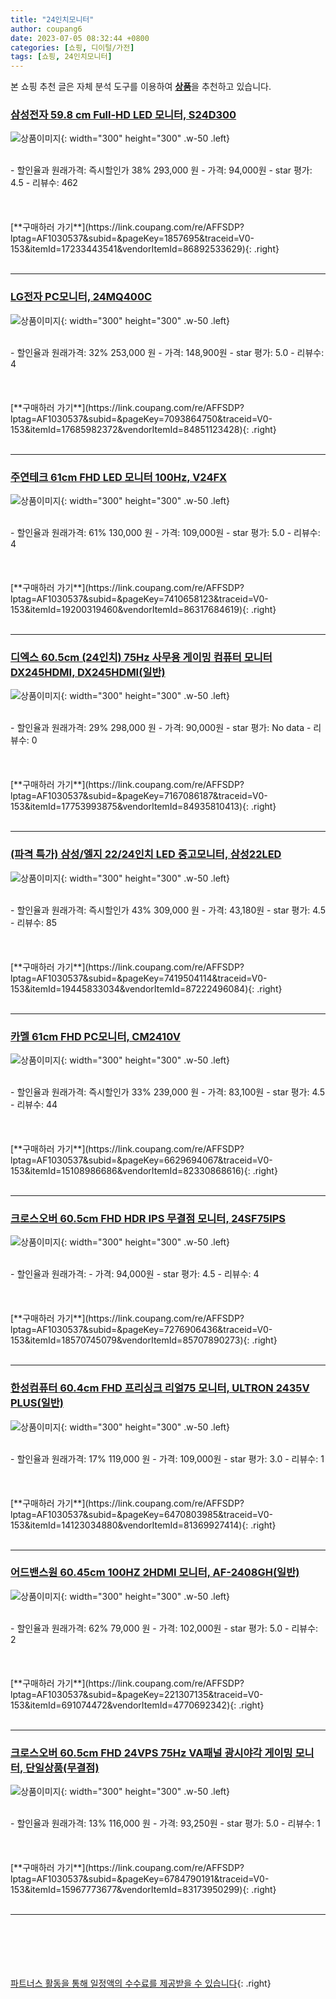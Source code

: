 ```yaml
---
title: "24인치모니터"
author: coupang6
date: 2023-07-05 08:32:44 +0800
categories: [쇼핑, 디이털/가전]
tags: [쇼핑, 24인치모니터]
---
```


본 쇼핑 추천 글은 자체 분석 도구를 이용하여 [**상품**](https://link.coupang.com/a/bao1ui)을 추천하고 있습니다.

### [삼성전자 59.8 cm Full-HD LED 모니터, S24D300](https://link.coupang.com/re/AFFSDP?lptag=AF1030537&subid=&pageKey=1857695&traceid=V0-153&itemId=17233443541&vendorItemId=86892533629)

![상품이미지](https://thumbnail9.coupangcdn.com/thumbnails/remote/230x230ex/image/vendor_inventory/067a/af8c1f84e30cd715aa9d1269a197631adc5056d8b7df26134025391ce7fc.jpg){: width="300" height="300" .w-50 .left}


<br>
- 할인율과 원래가격: 즉시할인가 38%  293,000   원
- 가격: 94,000원
- star 평가: 4.5
- 리뷰수: 462
<br>
<br>
<br>
<br>
[**구매하러 가기**](https://link.coupang.com/re/AFFSDP?lptag=AF1030537&subid=&pageKey=1857695&traceid=V0-153&itemId=17233443541&vendorItemId=86892533629){: .right}
<br>
<br>

---

### [LG전자 PC모니터, 24MQ400C](https://link.coupang.com/re/AFFSDP?lptag=AF1030537&subid=&pageKey=7093864750&traceid=V0-153&itemId=17685982372&vendorItemId=84851123428)

![상품이미지](https://thumbnail7.coupangcdn.com/thumbnails/remote/230x230ex/image/retail/images/4013224391974847-a278c950-c718-4a62-a546-393b400d7194.jpg){: width="300" height="300" .w-50 .left}


<br>
- 할인율과 원래가격: 32%  253,000   원
- 가격: 148,900원
- star 평가: 5.0
- 리뷰수: 4
<br>
<br>
<br>
<br>
[**구매하러 가기**](https://link.coupang.com/re/AFFSDP?lptag=AF1030537&subid=&pageKey=7093864750&traceid=V0-153&itemId=17685982372&vendorItemId=84851123428){: .right}
<br>
<br>

---

### [주연테크 61cm FHD LED 모니터 100Hz, V24FX](https://link.coupang.com/re/AFFSDP?lptag=AF1030537&subid=&pageKey=7410658123&traceid=V0-153&itemId=19200319460&vendorItemId=86317684619)

![상품이미지](https://thumbnail7.coupangcdn.com/thumbnails/remote/230x230ex/image/retail/images/2023/06/19/14/2/891eaf65-4142-4eab-a615-53b2c42be317.jpg){: width="300" height="300" .w-50 .left}


<br>
- 할인율과 원래가격: 61%  130,000   원
- 가격: 109,000원
- star 평가: 5.0
- 리뷰수: 4
<br>
<br>
<br>
<br>
[**구매하러 가기**](https://link.coupang.com/re/AFFSDP?lptag=AF1030537&subid=&pageKey=7410658123&traceid=V0-153&itemId=19200319460&vendorItemId=86317684619){: .right}
<br>
<br>

---

### [디엑스 60.5cm (24인치) 75Hz 사무용 게이밍 컴퓨터 모니터 DX245HDMI, DX245HDMI(일반)](https://link.coupang.com/re/AFFSDP?lptag=AF1030537&subid=&pageKey=7167086187&traceid=V0-153&itemId=17753993875&vendorItemId=84935810413)

![상품이미지](https://thumbnail8.coupangcdn.com/thumbnails/remote/230x230ex/image/vendor_inventory/f589/33a618d47cb17428996b382397c52e658458104723687a8250c598361454.jpg){: width="300" height="300" .w-50 .left}


<br>
- 할인율과 원래가격: 29%  298,000   원
- 가격: 90,000원
- star 평가: No data
- 리뷰수: 0
<br>
<br>
<br>
<br>
[**구매하러 가기**](https://link.coupang.com/re/AFFSDP?lptag=AF1030537&subid=&pageKey=7167086187&traceid=V0-153&itemId=17753993875&vendorItemId=84935810413){: .right}
<br>
<br>

---

### [(파격 특가) 삼성/엘지 22/24인치 LED 중고모니터, 삼성22LED](https://link.coupang.com/re/AFFSDP?lptag=AF1030537&subid=&pageKey=7419504114&traceid=V0-153&itemId=19445833034&vendorItemId=87222496084)

![상품이미지](https://thumbnail10.coupangcdn.com/thumbnails/remote/230x230ex/image/vendor_inventory/174c/e9050bd0c0488d82a5ee1f4f994711ff253b8c6b3caccdb4f2c216a384f2.jpg){: width="300" height="300" .w-50 .left}


<br>
- 할인율과 원래가격: 즉시할인가 43%  309,000   원
- 가격: 43,180원
- star 평가: 4.5
- 리뷰수: 85
<br>
<br>
<br>
<br>
[**구매하러 가기**](https://link.coupang.com/re/AFFSDP?lptag=AF1030537&subid=&pageKey=7419504114&traceid=V0-153&itemId=19445833034&vendorItemId=87222496084){: .right}
<br>
<br>

---

### [카멜 61cm FHD PC모니터, CM2410V](https://link.coupang.com/re/AFFSDP?lptag=AF1030537&subid=&pageKey=6629694067&traceid=V0-153&itemId=15108986686&vendorItemId=82330868616)

![상품이미지](https://thumbnail10.coupangcdn.com/thumbnails/remote/230x230ex/image/rs_quotation_api/ozblg9w9/c17c2c41b5a44a62922aebfd670e5138.jpg){: width="300" height="300" .w-50 .left}


<br>
- 할인율과 원래가격: 즉시할인가 33%  239,000   원
- 가격: 83,100원
- star 평가: 4.5
- 리뷰수: 44
<br>
<br>
<br>
<br>
[**구매하러 가기**](https://link.coupang.com/re/AFFSDP?lptag=AF1030537&subid=&pageKey=6629694067&traceid=V0-153&itemId=15108986686&vendorItemId=82330868616){: .right}
<br>
<br>

---

### [크로스오버 60.5cm FHD HDR IPS 무결점 모니터, 24SF75IPS](https://link.coupang.com/re/AFFSDP?lptag=AF1030537&subid=&pageKey=7276906436&traceid=V0-153&itemId=18570745079&vendorItemId=85707890273)

![상품이미지](https://thumbnail6.coupangcdn.com/thumbnails/remote/230x230ex/image/retail/images/2023/04/18/17/0/b263db23-3d00-41a7-9f91-36392126865d.jpg){: width="300" height="300" .w-50 .left}


<br>
- 할인율과 원래가격: 
- 가격: 94,000원
- star 평가: 4.5
- 리뷰수: 4
<br>
<br>
<br>
<br>
[**구매하러 가기**](https://link.coupang.com/re/AFFSDP?lptag=AF1030537&subid=&pageKey=7276906436&traceid=V0-153&itemId=18570745079&vendorItemId=85707890273){: .right}
<br>
<br>

---

### [한성컴퓨터 60.4cm FHD 프리싱크 리얼75 모니터, ULTRON 2435V PLUS(일반)](https://link.coupang.com/re/AFFSDP?lptag=AF1030537&subid=&pageKey=6470803985&traceid=V0-153&itemId=14123034880&vendorItemId=81369927414)

![상품이미지](https://thumbnail9.coupangcdn.com/thumbnails/remote/230x230ex/image/retail/images/788594425730368-cec4e097-1cc3-4be2-b0ec-6915a28a6b0a.jpg){: width="300" height="300" .w-50 .left}


<br>
- 할인율과 원래가격: 17%  119,000   원
- 가격: 109,000원
- star 평가: 3.0
- 리뷰수: 1
<br>
<br>
<br>
<br>
[**구매하러 가기**](https://link.coupang.com/re/AFFSDP?lptag=AF1030537&subid=&pageKey=6470803985&traceid=V0-153&itemId=14123034880&vendorItemId=81369927414){: .right}
<br>
<br>

---

### [어드밴스원 60.45cm 100HZ 2HDMI 모니터, AF-2408GH(일반)](https://link.coupang.com/re/AFFSDP?lptag=AF1030537&subid=&pageKey=221307135&traceid=V0-153&itemId=691074472&vendorItemId=4770692342)

![상품이미지](https://thumbnail10.coupangcdn.com/thumbnails/remote/230x230ex/image/retail/images/3957534798654876-70805a82-bd10-43b3-9203-089e2906c787.jpg){: width="300" height="300" .w-50 .left}


<br>
- 할인율과 원래가격: 62%  79,000   원
- 가격: 102,000원
- star 평가: 5.0
- 리뷰수: 2
<br>
<br>
<br>
<br>
[**구매하러 가기**](https://link.coupang.com/re/AFFSDP?lptag=AF1030537&subid=&pageKey=221307135&traceid=V0-153&itemId=691074472&vendorItemId=4770692342){: .right}
<br>
<br>

---

### [크로스오버 60.5cm FHD 24VPS 75Hz VA패널 광시야각 게이밍 모니터, 단일상품(무결점)](https://link.coupang.com/re/AFFSDP?lptag=AF1030537&subid=&pageKey=6784790191&traceid=V0-153&itemId=15967773677&vendorItemId=83173950299)

![상품이미지](https://thumbnail7.coupangcdn.com/thumbnails/remote/230x230ex/image/retail/images/2022/09/19/14/0/c8bbc2a1-f146-4674-ae3f-faf4f4b85c17.jpg){: width="300" height="300" .w-50 .left}


<br>
- 할인율과 원래가격: 13%  116,000   원
- 가격: 93,250원
- star 평가: 5.0
- 리뷰수: 1
<br>
<br>
<br>
<br>
[**구매하러 가기**](https://link.coupang.com/re/AFFSDP?lptag=AF1030537&subid=&pageKey=6784790191&traceid=V0-153&itemId=15967773677&vendorItemId=83173950299){: .right}
<br>
<br>

---
<br><br><br><br><br> [파트너스 활동을 통해 일정액의 수수료를 제공받을 수 있습니다](https://link.coupang.com/a/bao1ui){: .right}